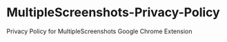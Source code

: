 # MultipleScreenshots-Privacy-Policy
Privacy Policy for MultipleScreenshots Google Chrome Extension
